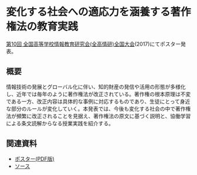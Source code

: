 # 変化する社会への適応力を涵養する著作権法の教育実践
[第10回 全国高等学校情報教育研究会(全高情研)全国大会](http://www.zenkojoken.jp/10tokyo)(2017)にてポスター発表。

## 概要
情報技術の発展とグローバル化に伴い、知的財産の発信や活用の形態が多様化し、近年では毎年のように著作権法が改正されている。著作権の根本原理は不変である一方、改正内容は具体的な事例に対応するものであり、生徒にとって身近な部分のルールが変化していく。本発表では、今後も変化する社会の中で著作権法が頻繁に改正されることを見据え、著作権法の原文に基づく説明と、協働学習による条文読解からなる授業実践を紹介する。

## 関連資料
- [ポスター(PDF版)](https://www.scribd.com/doc/xxx)
- [ソース](https://github.com/saireya/thesis/tree/gh-pages/2017zen-copyright)
